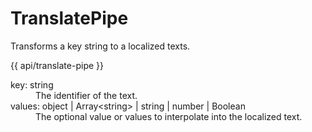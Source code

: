 <!-- ======================================================================
--- Search engine
title:          TranslatePipe
keywords:       TranslatePipe
description:    TranslatePipe.
--- Menu system
order:          60
text:           TranslatePipe
hidden:         false
umbel:          false
--- Page properties
id:             
document:       
layout:         layout-2-left
$-left:         #side-menu
searchable:     true
--- Side menu
side-menu-root:     /api
side-menu-header:   API
side-menu-top:      
side-menu-depth:    1
======================================================================= -->

# TranslatePipe

Transforms a key string to a localized texts.

{{ api/translate-pipe }}

<dl>
  <dt>key: string</dt>
  <dd>The identifier of the text.</dd>
  <dt>values: object | Array&lt;string> | string | number | Boolean</dt>
  <dd>The optional value or values to interpolate into the localized text.</dd>
</dl>

